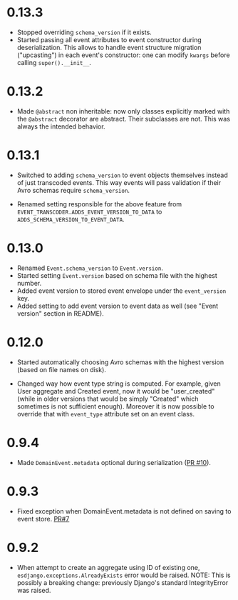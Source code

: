 0.13.3
======

- Stopped overriding `schema_version` if it exists.
- Started passing all event attributes to event constructor during
  deserialization. This allows to handle event structure migration
  ("upcasting") in each event's constructor: one can modify `kwargs`
  before calling `super().__init__`.


0.13.2
======

- Made `@abstract` non inheritable: now only classes explicitly marked
  with the `@abstract` decorator are abstract. Their subclasses are not.
  This was always the intended behavior.


0.13.1
======

- Switched to adding `schema_version` to event objects themselves
  instead of just transcoded events. This way events will pass
  validation if their Avro schemas require `schema_version`.

- Renamed setting responsible for the above feature
  from `EVENT_TRANSCODER.ADDS_EVENT_VERSION_TO_DATA`
  to `ADDS_SCHEMA_VERSION_TO_EVENT_DATA`.


0.13.0
======

- Renamed `Event.schema_version` to `Event.version`.
- Started setting `Event.version` based on schema file with the highest number.
- Added event version to stored event envelope under the `event_version` key.
- Added setting to add event version to event data as well (see "Event version" section in README).


0.12.0
======

- Started automatically choosing Avro schemas with the highest version
  (based on file names on disk).

- Changed way how event type string is computed. For example,
  given User aggregate and Created event, now it would be "user_created"
  (while in older versions that would be simply "Created" which sometimes
  is not sufficient enough). Moreover it is now possible to override that
  with `event_type` attribute set on an event class.

0.9.4
=====
- Made `DomainEvent.metadata` optional during serialization ([PR #10](https://github.com/ApplauseOSS/djangoevents/pull/10)).

0.9.3
=====
- Fixed exception when DomainEvent.metadata is not defined on saving to event store. [PR#7](https://github.com/ApplauseOSS/djangoevents/pull/7)

0.9.2
=====

- When attempt to create an aggregate using ID of existing one,
  `esdjango.exceptions.AlreadyExists` error would be raised.
  NOTE: This is possibly a breaking change: previously Django's
  standard IntegrityError was raised.
